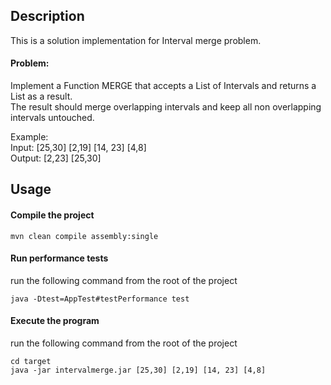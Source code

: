 ## Description
This is a solution implementation for Interval merge problem.   
#### Problem:  
Implement a Function MERGE that accepts a List of Intervals and returns
a List as a result.    
The result should merge overlapping intervals and keep all non overlapping intervals untouched.   

Example:  
Input: [25,30] [2,19] [14, 23] [4,8]  
Output: [2,23] [25,30]

## Usage  
#### Compile the project  
``` shell script
mvn clean compile assembly:single
```

#### Run performance tests
run the following command from the root of the project  
``` shell script
java -Dtest=AppTest#testPerformance test
```
  
#### Execute the program
run the following command from the root of the project  
```shell script
cd target   
java -jar intervalmerge.jar [25,30] [2,19] [14, 23] [4,8]
```
